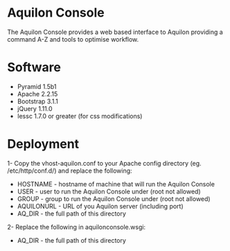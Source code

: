 Aquilon Console
===============

The Aquilon Console provides a web based interface to Aquilon providing a 
command A-Z and tools to optimise workflow.


Software
========

 * Pyramid 1.5b1
 * Apache 2.2.15
 * Bootstrap 3.1.1
 * jQuery 1.11.0
 * lessc 1.7.0 or greater (for css modifications)


Deployment
==========

1- Copy the vhost-aquilon.conf to your Apache config directory (eg. /etc/http/conf.d/)
   and replace the following:

 * HOSTNAME   - hostname of machine that will run the Aquilon Console
 * USER       - user to run the Aquilon Console under (root not allowed)
 * GROUP      - group to run the Aquilon Console under (root not allowed)
 * AQUILONURL - URL of you Aquilon server (including port)
 * AQ_DIR     - the full path of this directory

2- Replace the following in aquilonconsole.wsgi:

 * AQ_DIR     - the full path of this directory
